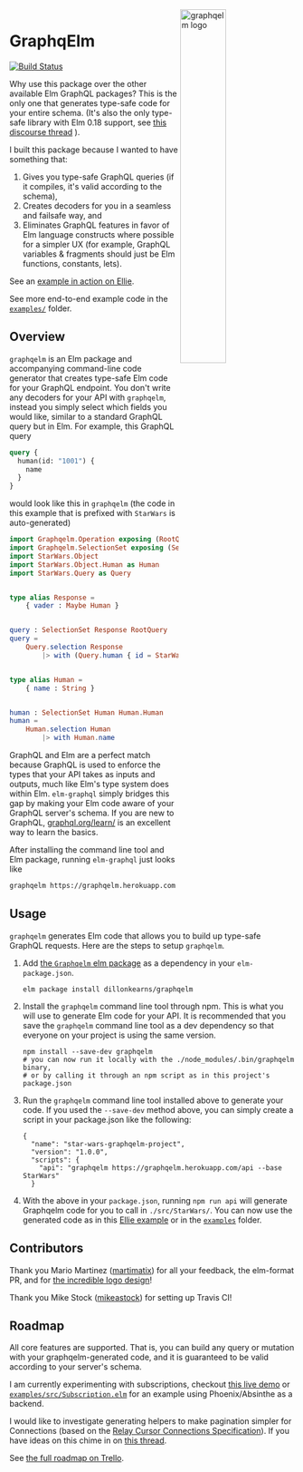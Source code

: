 <img src="https://cdn.jsdelivr.net/gh/martimatix/logo-graphqelm/logo.svg" alt="graphqelm logo" width="40%" align="right">

# GraphqElm

[![Build Status](https://travis-ci.org/dillonkearns/graphqelm.svg?branch=master)](https://travis-ci.org/dillonkearns/graphqelm)

Why use this package over the other available Elm GraphQL packages? This is the only one that
generates type-safe code for your entire schema. (It's also the only type-safe
library with Elm 0.18 support, see
[this discourse thread](https://discourse.elm-lang.org/t/introducing-graphqelm-a-tool-for-type-safe-graphql-queries/472/5?u=dillonkearns)
).

I built this package because I wanted to have something that:

1. Gives you type-safe GraphQL queries (if it compiles, it's valid according to the schema),
2. Creates decoders for you in a seamless and failsafe way, and
3. Eliminates GraphQL features in favor of Elm language constructs where possible for a simpler UX (for example, GraphQL variables & fragments should just be Elm functions, constants, lets).

See an [example in action on Ellie](https://rebrand.ly/graphqelm).

See more end-to-end example code in the
[`examples/`](https://github.com/dillonkearns/graphqelm/tree/master/examples)
folder.

## Overview

`graphqelm` is an Elm package and accompanying command-line code generator that creates type-safe Elm code for your GraphQL endpoint. You don't write any decoders for your API with `graphqelm`, instead you simply select which fields you would like, similar to a standard GraphQL query but in Elm. For example, this GraphQL query

```graphql
query {
  human(id: "1001") {
    name
  }
}
```

would look like this in `graphqelm` (the code in this example that is prefixed with `StarWars` is auto-generated)

```elm
import Graphqelm.Operation exposing (RootQuery)
import Graphqelm.SelectionSet exposing (SelectionSet, with)
import StarWars.Object
import StarWars.Object.Human as Human
import StarWars.Query as Query


type alias Response =
    { vader : Maybe Human }


query : SelectionSet Response RootQuery
query =
    Query.selection Response
        |> with (Query.human { id = StarWars.Scalar.Id "1001" } human)


type alias Human =
    { name : String }


human : SelectionSet Human Human.Human
human =
    Human.selection Human
        |> with Human.name
```

GraphQL and Elm are a perfect match because GraphQL is used to enforce the types that your API takes as inputs and outputs, much like Elm's type system does within Elm. `elm-graphql` simply bridges this gap by making your Elm code aware of your GraphQL server's schema. If you are new to GraphQL, [graphql.org/learn/](http://graphql.org/learn/) is an excellent way to learn the basics.

After installing the command line tool and Elm package, running `elm-graphql` just looks like

```bash
graphqelm https://graphqelm.herokuapp.com --base Swapi --output examples/src
```

## Usage

`graphqelm` generates Elm code that allows you to build up type-safe GraphQL requests. Here are the steps to setup `graphqelm`.

1. Add [the `Graphqelm` elm package](http://package.elm-lang.org/packages/dillonkearns/graphqelm/latest)
   as a dependency in your `elm-package.json`.
   ```shell
   elm package install dillonkearns/graphqelm
   ```
2. Install the `graphqelm` command line tool through npm. This is what you will use to generate Elm code for your API.
   It is recommended that you save the `graphqelm` command line tool as a dev
   dependency so that everyone on your project is using the same version.

   ```shell
   npm install --save-dev graphqelm
   # you can now run it locally with the ./node_modules/.bin/graphqelm binary,
   # or by calling it through an npm script as in this project's package.json
   ```

3. Run the `graphqelm` command line tool installed above to generate your code. If you used the `--save-dev` method above, you can simply create a script in your package.json like the following:

   ```
   {
     "name": "star-wars-graphqelm-project",
     "version": "1.0.0",
     "scripts": {
       "api": "graphqelm https://graphqelm.herokuapp.com/api --base StarWars"
     }
   ```

4. With the above in your `package.json`, running `npm run api` will generate Graphqelm code for you to call in `./src/StarWars/`. You can now use the generated code as in this [Ellie example](https://rebrand.ly/graphqelm) or in the [`examples`](https://github.com/dillonkearns/graphqelm/tree/master/examples) folder.

## Contributors

Thank you Mario Martinez ([martimatix](https://github.com/martimatix)) for
all your feedback, the elm-format PR, and for [the incredible logo design](https://github.com/martimatix/logo-graphqelm/)!

Thank you Mike Stock ([mikeastock](https://github.com/mikeastock/)) for
setting up Travis CI!

## Roadmap

All core features are supported. That is, you can build any query or mutation
with your graphqelm-generated code, and it is guaranteed to be valid according
to your server's schema.

I am currently experimenting with subscriptions, checkout
[this live demo](https://rebrand.ly/graphqelm-subscriptions) or
[`examples/src/Subscription.elm`](https://github.com/dillonkearns/graphqelm/blob/master/examples/src/Subscription.elm)
for an example using Phoenix/Absinthe as a backend.

I would like to investigate generating helpers to make pagination simpler
for Connections (based on the
[Relay Cursor Connections Specification](https://facebook.github.io/relay/graphql/connections.htm)).
If you have ideas on this chime in on [this thread](https://github.com/dillonkearns/graphqelm/issues/29).

See [the full roadmap on Trello](https://trello.com/b/BCIWtZeL/graphqelm).
